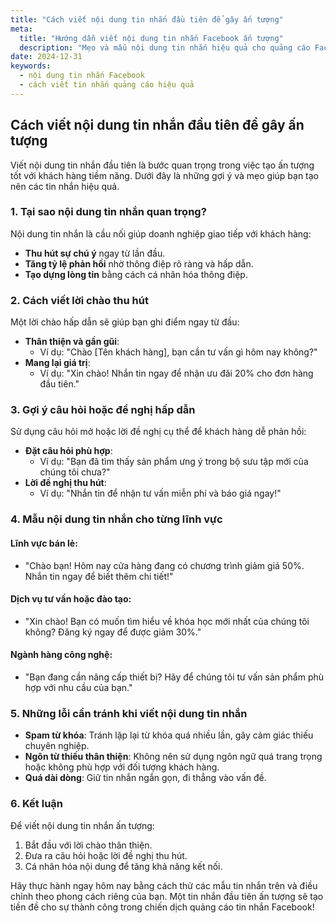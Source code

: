 ```yaml
---
title: "Cách viết nội dung tin nhắn đầu tiên để gây ấn tượng"
meta:
  title: "Hướng dẫn viết nội dung tin nhắn Facebook ấn tượng"
  description: "Mẹo và mẫu nội dung tin nhắn hiệu quả cho quảng cáo Facebook, giúp tăng tỷ lệ phản hồi ngay từ lần đầu."
date: 2024-12-31
keywords:
  - nội dung tin nhắn Facebook
  - cách viết tin nhắn quảng cáo hiệu quả
---
```


## Cách viết nội dung tin nhắn đầu tiên để gây ấn tượng

Viết nội dung tin nhắn đầu tiên là bước quan trọng trong việc tạo ấn tượng tốt với khách hàng tiềm năng. Dưới đây là những gợi ý và mẹo giúp bạn tạo nên các tin nhắn hiệu quả.

### 1. Tại sao nội dung tin nhắn quan trọng?

Nội dung tin nhắn là cầu nối giúp doanh nghiệp giao tiếp với khách hàng:
- **Thu hút sự chú ý** ngay từ lần đầu.
- **Tăng tỷ lệ phản hồi** nhờ thông điệp rõ ràng và hấp dẫn.
- **Tạo dựng lòng tin** bằng cách cá nhân hóa thông điệp.

### 2. Cách viết lời chào thu hút

Một lời chào hấp dẫn sẽ giúp bạn ghi điểm ngay từ đầu:
- **Thân thiện và gần gũi**:
  - Ví dụ: "Chào [Tên khách hàng], bạn cần tư vấn gì hôm nay không?"
- **Mang lại giá trị**:
  - Ví dụ: "Xin chào! Nhắn tin ngay để nhận ưu đãi 20% cho đơn hàng đầu tiên."

### 3. Gợi ý câu hỏi hoặc đề nghị hấp dẫn

Sử dụng câu hỏi mở hoặc lời đề nghị cụ thể để khách hàng dễ phản hồi:
- **Đặt câu hỏi phù hợp**:
  - Ví dụ: "Bạn đã tìm thấy sản phẩm ưng ý trong bộ sưu tập mới của chúng tôi chưa?"
- **Lời đề nghị thu hút**:
  - Ví dụ: "Nhắn tin để nhận tư vấn miễn phí và báo giá ngay!"

### 4. Mẫu nội dung tin nhắn cho từng lĩnh vực

#### **Lĩnh vực bán lẻ**:
- "Chào bạn! Hôm nay cửa hàng đang có chương trình giảm giá 50%. Nhắn tin ngay để biết thêm chi tiết!"

#### **Dịch vụ tư vấn hoặc đào tạo**:
- "Xin chào! Bạn có muốn tìm hiểu về khóa học mới nhất của chúng tôi không? Đăng ký ngay để được giảm 30%."

#### **Ngành hàng công nghệ**:
- "Bạn đang cần nâng cấp thiết bị? Hãy để chúng tôi tư vấn sản phẩm phù hợp với nhu cầu của bạn."

### 5. Những lỗi cần tránh khi viết nội dung tin nhắn

- **Spam từ khóa**: Tránh lặp lại từ khóa quá nhiều lần, gây cảm giác thiếu chuyên nghiệp.
- **Ngôn từ thiếu thân thiện**: Không nên sử dụng ngôn ngữ quá trang trọng hoặc không phù hợp với đối tượng khách hàng.
- **Quá dài dòng**: Giữ tin nhắn ngắn gọn, đi thẳng vào vấn đề.

### 6. Kết luận

Để viết nội dung tin nhắn ấn tượng:
1. Bắt đầu với lời chào thân thiện.
2. Đưa ra câu hỏi hoặc lời đề nghị thu hút.
3. Cá nhân hóa nội dung để tăng khả năng kết nối.

Hãy thực hành ngay hôm nay bằng cách thử các mẫu tin nhắn trên và điều chỉnh theo phong cách riêng của bạn. Một tin nhắn đầu tiên ấn tượng sẽ tạo tiền đề cho sự thành công trong chiến dịch quảng cáo tin nhắn Facebook!
